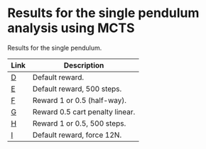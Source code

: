 # Results for the single pendulum analysis using MCTS

Results for the single pendulum.

| Link                   | Description                     |
| ---------------------- | ------------------------------- |
| [D](Plots_fig_sp_D.md) | Default reward.                 |
| [E](Plots_fig_sp_E.md) | Default reward, 500 steps.      |
| [F](Plots_fig_sp_F.md) | Reward 1 or 0.5 (half-way).     |
| [G](Plots_fig_sp_G.md) | Reward 0.5 cart penalty linear. |
| [H](Plots_fig_sp_H.md) | Reward 1 or 0.5, 500 steps.     |
| [I](Plots_fig_sp_I.md) | Default reward, force 12N.      |